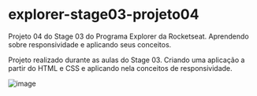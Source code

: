 # explorer-stage03-projeto04
Projeto 04 do Stage 03 do Programa Explorer da Rocketseat. Aprendendo sobre responsividade e aplicando seus conceitos.

Projeto realizado durante as aulas do Stage 03. Criando uma aplicação a partir do HTML e CSS e aplicando nela conceitos de responsividade.

![image](https://user-images.githubusercontent.com/107883686/182978839-ac359a0b-9b23-4443-a90e-2820dd238404.png)
